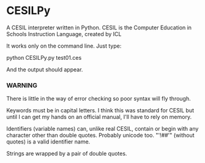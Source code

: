 # CESILPy
A CESIL interpreter written in Python. CESIL is the Computer Education in Schools Instruction Language, created by ICL

It works only on the command line. Just type:

python CESILPy.py test01.ces

And the output should appear.

### WARNING ###

There is little in the way of error checking so poor syntax will fly through.

Keywords must be in capital letters. I think this was standard for CESIL but until I can get my hands on an official manual, I'll have to rely on memory.

Identifiers (variable names) can, unlike real CESIL, contain or begin with any character other than double quotes. Probably unicode too. "'!##'" (without quotes) is a valid identifier name.

Strings are wrapped by a pair of double quotes.
